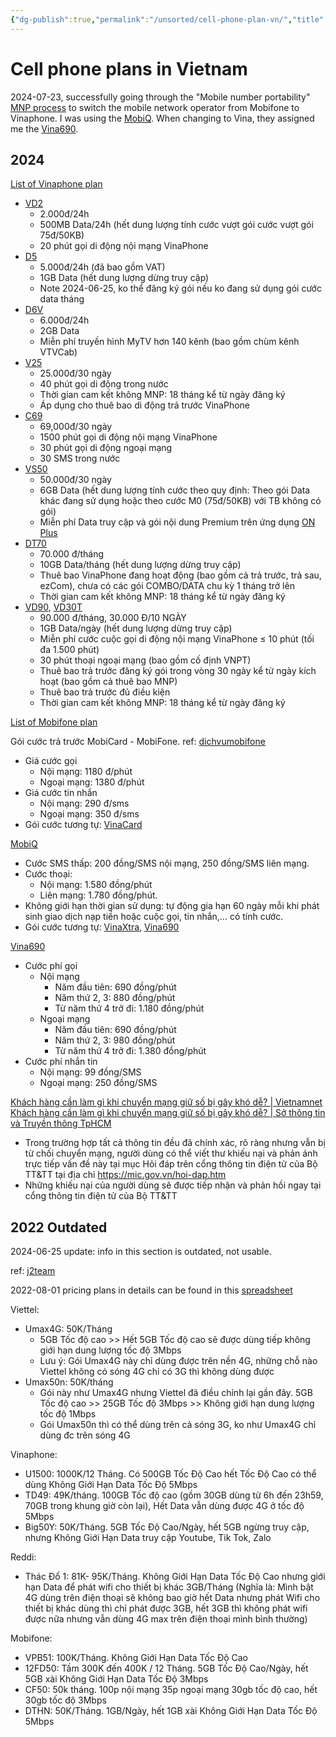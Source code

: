 ```yaml
---
{"dg-publish":true,"permalink":"/unsorted/cell-phone-plan-vn/","title":"Cell phone plans in Vietnam","created":"2023-03-16T07:43:51+07:00","updated":"2024-08-06T09:48:20+07:00"}
---
```


# Cell phone plans in Vietnam

2024-07-23, successfully going through the "Mobile number portability" [MNP process](http://chuyenmang.vinaphone.com.vn/home/index.jsp) to switch the mobile network operator from Mobifone to Vinaphone. I was using the [MobiQ](https://www.mobifone.vn/dich-vu-di-dong/loai-thue-bao/mobiq-4). When changing to Vina, they assigned me the [Vina690](https://3gvinaphone.com.vn/thoi-han-su-dung-goi-vina690-vinaphone.html).

## 2024

[List of Vinaphone plan](https://vinaphone.com.vn/di-dong/data)
- [VD2](https://vinaphone.com.vn/di-dong/vd2/)
    - 2.000đ/24h
    - 500MB Data/24h (hết dung lượng tính cước vượt gói cước vượt gói 75đ/50KB)
    - 20 phút gọi di động nội mạng VinaPhone
- [D5](https://vinaphone.com.vn/di-dong/d5/)
    - 5.000đ/24h (đã bao gồm VAT)
    - 1GB Data (hết dung lượng dừng truy cập)
    - Note 2024-06-25, ko thể đăng ký gói nếu ko đang sử dụng gói cước data tháng
- [D6V](https://vinaphone.com.vn/di-dong/d6v/)
    - 6.000đ/24h
    - 2GB Data
    - Miễn phí truyền hình MyTV hơn 140 kênh (bao gồm chùm kênh VTVCab)
- [V25](https://vinaphone.com.vn/di-dong/v25/)
    - 25.000đ/30 ngày
    - 40 phút gọi di động trong nước
    - Thời gian cam kết không MNP: 18 tháng kể từ ngày đăng ký
    - Áp dụng cho thuê bao di động trả trước VinaPhone
- [C69](https://digishop.vnpt.vn/di-dong/c69/293)
    - 69,000đ/30 ngày
    - 1500 phút gọi di động nội mạng VinaPhone
    - 30 phút gọi di động ngoại mạng
    - 30 SMS trong nước
- [VS50](https://vinaphone.com.vn/di-dong/vs50/)
    - 50.000đ/30 ngày
    - 6GB Data (hết dung lượng tính cước theo quy định: Theo gói Data khác đang sử dụng hoặc theo cước M0 (75đ/50KB) với TB không có gói)
    - Miễn phí Data truy cập và gói nội dung Premium trên ứng dụng [ON Plus](https://onplus.com.vn)
- [DT70](https://vinaphone.com.vn/di-dong/dt70/)
    - 70.000 đ/tháng
    - 10GB Data/tháng (hết dung lượng dừng truy cập)
    - Thuê bao VinaPhone đang hoạt động (bao gồm cả trả trước, trả sau, ezCom), chưa có các gói COMBO/DATA chu kỳ 1 tháng trở lên
    - Thời gian cam kết không MNP: 18 tháng kể từ ngày đăng ký
- [VD90](https://vinaphone.com.vn/di-dong/vd90/), [VD30T](https://vinaphone.com.vn/di-dong/vd30t/)
    - 90.000 đ/tháng, 30.000 Đ/10 NGÀY
    - 1GB Data/ngày (hết dung lượng dừng truy cập)
    - Miễn phí cước cuộc gọi di động nội mạng VinaPhone ≤ 10 phút (tối đa 1.500 phút)
    - 30 phút thoại ngoại mạng (bao gồm cố định VNPT)
    - Thuê bao trả trước đăng ký gói trong vòng 30 ngày kể từ ngày kích hoạt (bao gồm cả thuê bao MNP)
    - Thuê bao trả trước đủ điều kiện
    - Thời gian cam kết không MNP: 18 tháng kể từ ngày đăng ký

[List of Mobifone plan](https://www.mobifone.vn/dich-vu-di-dong/goi-cuoc?target=goi-combo-trong-nuoc)

Gói cước trả trước MobiCard - MobiFone. ref: [dichvumobifone](https://dichvumobifone.com/tong-hop-gia-cuoc-goi-noi-ngoai-mang-mobifone-tra-truoc.html)
- Giá cước gọi
    - Nội mạng: 1180 đ/phút
    - Ngoại mạng: 1380 đ/phút
- Giá cước tin nhắn
    - Nội mạng: 290 đ/sms
    - Ngoại mạng: 350 đ/sms
- Gói cước tương tự: [VinaCard](https://vnpt.com.vn/tu-van/sim-vinacard-cua-vinaphone.html)

[MobiQ](https://www.mobifone.vn/dich-vu-di-dong/loai-thue-bao/mobiq-4)
- Cước SMS thấp: 200 đồng/SMS nội mạng, 250 đồng/SMS liên mạng.
- Cước thoại:
    - Nội mạng: 1.580 đồng/phút
    - Liên mạng: 1.780 đồng/phút.
- Không giới hạn thời gian sử dụng: tự động gia hạn 60 ngày mỗi khi phát sinh giao dịch nạp tiền hoặc cuộc gọi, tin nhắn,… có tính cước.
- Gói cước tương tự: [VinaXtra](https://vnpt.com.vn/tu-van/sim-vinaxtra-vinaphone.html), [Vina690](https://3gvinaphone.com.vn/thoi-han-su-dung-goi-vina690-vinaphone.html)

[Vina690](https://digishop.vnpt.vn/tin-tuc-km/tu-van/sim-vina690?gad_source=1)
- Cước phí gọi
    - Nội mạng
        - Năm đầu tiên: 690 đồng/phút
        - Năm thứ 2, 3: 880 đồng/phút
        - Từ năm thứ 4 trở đi: 1.180 đồng/phút
    - Ngoại mạng
        - Năm đầu tiên: 690 đồng/phút
        - Năm thứ 2, 3: 980 đồng/phút
        - Từ năm thứ 4 trở đi: 1.380 đồng/phút
- Cước phí nhắn tin
    - Nội mạng: 99 đồng/SMS
    - Ngoại mạng: 250 đồng/SMS

[Khách hàng cần làm gì khi chuyển mạng giữ số bị gây khó dễ? | Vietnamnet](https://vietnamnet.vn/khach-hang-can-lam-gi-khi-chuyen-mang-giu-so-bi-gay-kho-de-509351.html)
[Khách hàng cần làm gì khi chuyển mạng giữ số bị gây khó dễ? | Sở thông tin và Truyền thông TpHCM](https://ict-hcm.gov.vn/tin-tuc?khach-hang-can-lam-gi-khi-chuyen-mang-giu-so-bi-gay-kho-de&post=MjNg1ODA4Mjc5Nw==)
- Trong trường hợp tất cả thông tin đều đã chính xác, rõ ràng nhưng vẫn bị từ chối chuyển mạng, người dùng có thể viết thư khiếu nại và phản ánh trực tiếp vấn đề này tại mục Hỏi đáp trên cổng thông tin điện tử của Bộ TT&TT tại địa chỉ <https://mic.gov.vn/hoi-dap.htm>
- Những khiếu nại của người dùng sẽ được tiếp nhận và phản hồi ngay tại cổng thông tin điện tử của Bộ TT&TT

## 2022 Outdated

2024-06-25 update: info in this section is outdated, not usable.

ref: [j2team](https://www.facebook.com/groups/j2team.community/permalink/1897418107256967/)

2022-08-01 pricing plans in details can be found in this [spreadsheet](https://docs.google.com/spreadsheets/d/1F3Z8wbbp-72h_KrXktfomvZy6TcrxqAXDd5BIvxISwc/edit?usp=sharing)

Viettel:

- Umax4G: 50K/Tháng
  - 5GB Tốc độ cao >> Hết 5GB Tốc độ cao sẽ được dùng tiếp không giới hạn dung lượng tốc độ 3Mbps
  - Lưu ý: Gói Umax4G này chỉ dùng được trên nền 4G, những chỗ nào Viettel không có sóng 4G chỉ có 3G thì không dùng được
- Umax50n: 50K/tháng
  - Gói này như Umax4G nhưng Viettel đã điều chỉnh lại gần đây. 5GB Tốc độ cao >> 25GB Tốc độ 3Mbps >> Không giới hạn dung lượng tốc độ 1Mbps
  - Gói Umax50n thì có thể dùng trên cả sóng 3G, ko như Umax4G chỉ dùng đc trên sóng 4G

Vinaphone:

- U1500: 1000K/12 Tháng. Có 500GB Tốc Độ Cao hết Tốc Độ Cao có thể dùng Không Giới Hạn Data Tốc Độ 5Mbps
- TD49: 49K/tháng. 100GB Tốc độ cao (gồm 30GB dùng từ 6h đến 23h59, 70GB trong khung giờ còn lại), Hết Data vẫn dùng được 4G ở tốc độ 5Mbps
- Big50Y: 50K/Tháng. 5GB Tốc Độ Cao/Ngày, hết 5GB ngừng truy cập, nhưng Không Giới Hạn Data truy cập Youtube, Tik Tok, Zalo

Reddi:

- Thác Đổ 1: 81K- 95K/Tháng. Không Giới Hạn Data Tốc Độ Cao nhưng giới hạn Data để phát wifi cho thiết bị khác 3GB/Tháng (Nghĩa là: Mình bật 4G dùng trên điện thoại sẽ không bao giờ hết Data nhưng phát Wifi cho thiết bị khác dùng thì chỉ phát được 3GB, hết 3GB thì không phát wifi được nữa nhưng vẫn dùng 4G max trên điện thoại mình bình thường)

Mobifone:

- VPB51: 100K/Tháng. Không Giới Hạn Data Tốc Độ Cao
- 12FD50: Tầm 300K đến 400K / 12 Tháng. 5GB Tốc Độ Cao/Ngày, hết 5GB xài Không Giới Hạn Data Tốc Độ 3Mbps
- CF50: 50k tháng. 100p nội mạng 35p ngoại mạng 30gb tốc độ cao, hết 30gb tốc độ 3Mbps
- DTHN: 50K/Tháng. 1GB/Ngày, hết 1GB xài Không Giới Hạn Data Tốc Độ 5Mbps